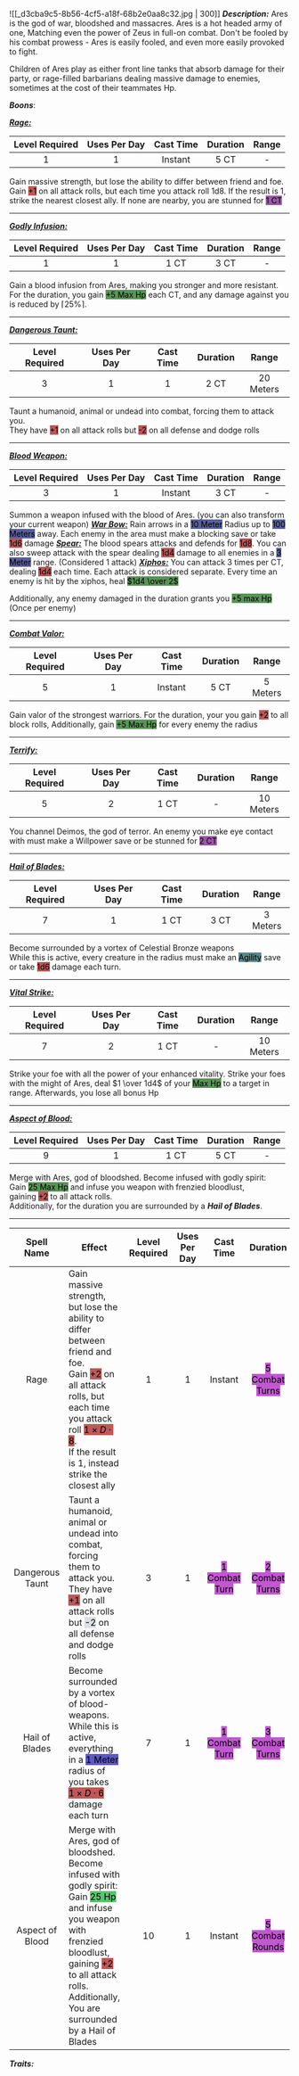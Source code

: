 ![[_d3cba9c5-8b56-4cf5-a18f-68b2e0aa8c32.jpg | 300]]
***Description:***
Ares is the god of war, bloodshed and massacres.
Ares is a hot headed army of one, Matching even the power of Zeus in full-on combat.
Don't be fooled by his combat prowess - Ares is easily fooled, and even more easily provoked to fight.

Children of Ares play as either front line tanks that absorb damage for their party, or rage-filled barbarians dealing massive damage to enemies, sometimes at the cost of their teammates Hp.

***Boons***:

<b><ins><i>Rage:</i></ins></b>

| Level Required | Uses Per Day | Cast Time | Duration | Range |
|:--------------:|:------------:|:---------:|:--------:|:-----:|
|       1        |      1       |  Instant  |   5 CT   |   -   | 
Gain massive strength, but lose the ability to differ between friend and foe. <br> Gain <mark style="background: #9E0000A6;">+1</mark> on all attack rolls, but each time you attack roll 1d8. 
If the result is 1, strike the nearest closest ally. If none are nearby, you are stunned for <mark style="background: #620075A6;">1 CT</mark>

------------------
<b><ins><i>Godly Infusion:</i></ins></b>

| Level Required | Uses Per Day | Cast Time | Duration | Range |
|:--------------:|:------------:|:---------:|:--------:|:-----:|
|       1        |      1       |   1 CT    |   3 CT   |   -   | 
Gain a blood infusion from Ares, making you stronger and more resistant.
For the duration, you gain <mark style="background: #045B00A6;">+5 Max Hp</mark> each CT, 
and any damage against you is reduced by $\lceil25\%\rceil$.

------------------
<b><ins><i>Dangerous Taunt:</i></ins></b>

| Level Required | Uses Per Day | Cast Time | Duration |   Range   |
|:--------------:|:------------:|:---------:|:--------:|:---------:|
|       3        |      1       |     1     |   2 CT   | 20 Meters | 
Taunt a humanoid, animal or undead into combat, forcing them to attack you.  
They have <mark style="background: #930000A6;">+1</mark> on all attack rolls but <mark style="background: #930000A6;">-2</mark> on all defense and dodge rolls

------------------
<b><ins><i>Blood Weapon:</i></ins></b>

| Level Required | Uses Per Day | Cast Time | Duration | Range |
|:--------------:|:------------:|:---------:|:--------:|:-----:|
|       3        |      1       |  Instant  |   3 CT   |   -   | 
Summon a weapon infused with the blood of Ares.
(you can also transform your current weapon)
<b><ins><i>War Bow:</i></ins></b>
Rain arrows in a <mark style="background: #000B67A6;">10 Meter</mark> Radius up to <mark style="background: #000B67A6;">100 Meters</mark> away.
Each enemy in the area must make a blocking save or take <mark style="background: #930000A6;">1d6</mark> damage
<b><ins><i>Spear:</i></ins></b>
The blood spears attacks and defends for <mark style="background: #930000A6;">1d8</mark>. 
You can also sweep attack with the spear dealing <mark style="background: #930000A6;">1d4</mark> damage to all enemies in a <mark style="background: #000B67A6;">3 Meter</mark> range.
(Considered 1 attack)
<b><ins><i>Xiphos:</i></ins></b>
You can attack 3 times per CT, dealing <mark style="background: #930000A6;">1d4</mark> each time.
Each attack is considered separate.
Every time an enemy is hit by the xiphos, heal <mark style="background: #045B00A6;">$1d4 \over 2$ </mark>

Additionally, any enemy damaged in the duration grants you <mark style="background: #045B00A6;">+5 max Hp</mark>
(Once per enemy)

------------------
<b><ins><i>Combat Valor:</i></ins></b>

| Level Required | Uses Per Day | Cast Time | Duration |  Range   |
|:--------------:|:------------:|:---------:|:--------:|:--------:|
|       5        |      1       |  Instant  |   5 CT   | 5 Meters | 
Gain valor of the strongest warriors.
For the duration, your you gain <mark style="background: #930000A6;">+2</mark> to all block rolls,
Additionally, gain <mark style="background: #045B00A6;">+5 Max Hp</mark> for every enemy the radius

------------------
<b><ins><i>Terrify:</i></ins></b>

| Level Required | Uses Per Day | Cast Time | Duration |   Range   |
|:--------------:|:------------:|:---------:|:--------:|:---------:|
|       5        |      2       |   1 CT    |    -     | 10 Meters | 
You channel Deimos, the god of terror.
An enemy you make eye contact with must make a Willpower save or be stunned for <mark style="background: #620075A6;">2 CT</mark>

------------------
<b><ins><i>Hail of Blades:</i></ins></b>

| Level Required | Uses Per Day | Cast Time | Duration |   Range   |
|:--------------:|:------------:|:---------:|:--------:|:---------:|
|       7        |      1       |   1 CT    |   3 CT   | 3 Meters | 
Become surrounded by a vortex of Celestial Bronze weapons  
While this is active, every creature in the radius must make an <mark style="background: #004A4CA6;">Agility</mark> save or take <mark style="background: #930000A6;">1d6</mark> damage each turn.

------------------
<b><ins><i>Vital Strike:</i></ins></b>

| Level Required | Uses Per Day | Cast Time | Duration |   Range   |
|:--------------:|:------------:|:---------:|:--------:|:---------:|
|       7        |      2       |   1 CT    |    -     | 10 Meters | 
Strike your foe with all the power of your enhanced vitality.
Strike your foes with the might of Ares, deal $1 \over 1d4$ of your <mark style="background: #045B00A6;">Max Hp</mark> to a target in range.
Afterwards, you lose all bonus Hp

------------------
<b><ins><i>Aspect of Blood:</i></ins></b>

| Level Required | Uses Per Day | Cast Time | Duration | Range |
|:--------------:|:------------:|:---------:|:--------:|:-----:|
|       9       |      1       |   1 CT    |   5 CT   |   -   | 
Merge with Ares, god of bloodshed. 
Become infused with godly spirit:  
Gain <mark style="background: #045B00A6;">25 Max Hp</mark> and infuse you weapon with frenzied bloodlust, gaining <mark style="background: #930000A6;">+2</mark> to all attack rolls.  
Additionally, for the duration you are surrounded by a ***Hail of Blades***.

------------------

| Spell Name | Effect | Level Required | Uses Per Day | Cast Time| Duration|
| :--: | -- | :--: | :--: | :--: | :--: |
| Rage | Gain massive strength, but lose the ability to differ between friend and foe. <br> Gain <mark style="background: #9E0000A6;">+2</mark> on all attack rolls, but each time you attack roll <mark style="background: #9E0000A6;">$1 \times D\cdot8$</mark>. <br> If the result is 1, instead strike the closest ally | 1 | 1 | Instant | <mark style="background: #A100B8A6;">5 Combat Turns</mark> |
| Dangerous Taunt | Taunt a humanoid, animal or undead into combat, forcing them to attack you. <br> They have <mark style="background: #9E0000A6;">+1</mark> on all attack rolls but <mark style="background: #CACFD9A6;">-2</mark> on all defense and dodge rolls | 3 | 1 | <mark style="background: #A100B8A6;">1 Combat Turn </mark>| <mark style="background: #A100B8A6;">2 Combat Turns</mark> |
| Hail of Blades| Become surrounded by a vortex of blood-weapons. <br> While this is active, everything in a <mark style="background: #0900A7A6;">1 Meter</mark> radius of you takes <br> <mark style="background: #9E0000A6;">$1 \times D\cdot6$</mark> damage each turn| 7 | 1  | <mark style="background: #A100B8A6;">1 Combat Turn </mark> | <mark style="background: #A100B8A6;">3 Combat Turns </mark>|
| Aspect of Blood | Merge with Ares, god of bloodshed. Become infused with godly spirit:<br> Gain <mark style="background: #00A521A6;">25 Hp</mark> and infuse you weapon with frenzied bloodlust, gaining <mark style="background: #9E0000A6;">+2</mark> to all attack rolls. <br> Additionally, You are surrounded by a Hail of Blades| 10 | 1 | Instant| <mark style="background: #A100B8A6;">5 Combat Rounds</mark> |

***Traits:***  

